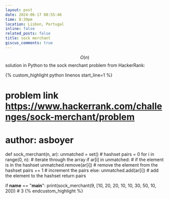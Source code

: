 ```yaml
---
layout: post
date: 2024-06-17 08:55:46
time: 8:39pm
location: Lisbon, Portugal
inline: false
related_posts: false
title: sock merchant
giscus_comments: true
---
```


$$ O(n) $$ solution in Python to the sock merchant problem from HackerRank:

{% custom_highlight python linenos start_line=1 %}
# problem link https://www.hackerrank.com/challenges/sock-merchant/problem
# author: asboyer

def sock_merchant(n, ar):
    unmatched = set() # hashset
    pairs = 0
    for i in range(0, n): # iterate through the array
        if ar[i] in unmatched: # if the element is in the hashset
            unmatched.remove(ar[i]) # remove the element from the hashset
            pairs += 1 # increment the pairs
        else:
            unmatched.add(ar[i]) # add the element to the hashset
            return pairs

if __name__ == "__main__":
    print(sock_merchant(9, [10, 20, 20, 10, 10, 30, 50, 10, 20])) # 3
{% endcustom_highlight %}
